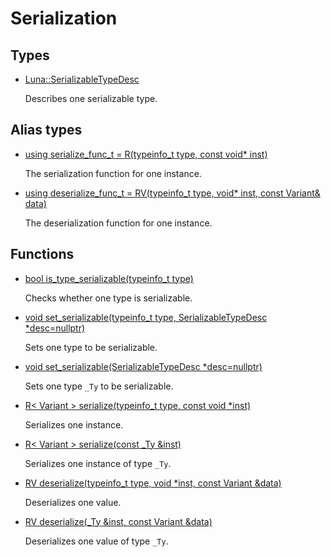 # Serialization
## Types
* [Luna::SerializableTypeDesc](struct_luna_1_1_serializable_type_desc.md)

    Describes one serializable type. 


## Alias types
* [using serialize_func_t =  R<Variant>(typeinfo_t type, const void* inst)](group___runtime_serialization_1ga45c924a8136fdc66c3db539f9e0c0a41.md)

    The serialization function for one instance. 

* [using deserialize_func_t =  RV(typeinfo_t type, void* inst, const Variant& data)](group___runtime_serialization_1gaf4acf5fc13de8c001cb46c680cba589b.md)

    The deserialization function for one instance. 

## Functions
* [bool is_type_serializable(typeinfo_t type)](group___runtime_serialization_1ga68bc4c02766d6c46c170d5266897f551.md)

    Checks whether one type is serializable. 

* [void set_serializable(typeinfo_t type, SerializableTypeDesc *desc=nullptr)](group___runtime_serialization_1ga1f1684079655c909c53a7c3ffa916a5a.md)

    Sets one type to be serializable. 

* [void set_serializable(SerializableTypeDesc *desc=nullptr)](group___runtime_serialization_1ga47944dee94b7b65503b429b073bd8cb3.md)

    Sets one type `_Ty` to be serializable. 

* [R< Variant > serialize(typeinfo_t type, const void *inst)](group___runtime_serialization_1gadbc56f9e44fcbc205ef78a64a00e450d.md)

    Serializes one instance. 

* [R< Variant > serialize(const _Ty &inst)](group___runtime_serialization_1ga233e0d1b7a4c8c7d7fa8f6d2ae1d13a1.md)

    Serializes one instance of type `_Ty`. 

* [RV deserialize(typeinfo_t type, void *inst, const Variant &data)](group___runtime_serialization_1gae38e1193604336f0c9f7309046a4d014.md)

    Deserializes one value. 

* [RV deserialize(_Ty &inst, const Variant &data)](group___runtime_serialization_1ga2d6e026e3ce699ccb752d84755e9b90d.md)

    Deserializes one value of type `_Ty`. 

